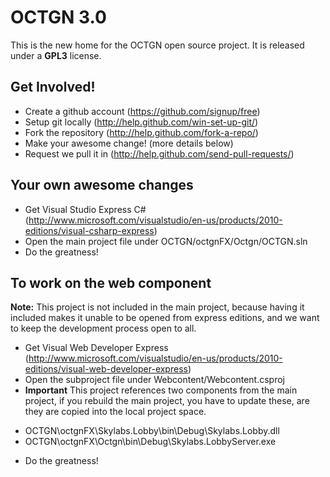 OCTGN 3.0
=================================================
This is the new home for the OCTGN open source project.  It is released under a **GPL3** license.


Get Involved! 
-------------------------------------------------
* Create a github account (https://github.com/signup/free)
* Setup git locally (http://help.github.com/win-set-up-git/)
* Fork the repository (http://help.github.com/fork-a-repo/)
* Make your awesome change! (more details below)
* Request we pull it in (http://help.github.com/send-pull-requests/)


Your own awesome changes
-------------------------------------------------
* Get Visual Studio Express C# (http://www.microsoft.com/visualstudio/en-us/products/2010-editions/visual-csharp-express)
* Open the main project file under OCTGN/octgnFX/Octgn/OCTGN.sln
* Do the greatness!


To work on the web component
-------------------------------------------------
**Note:** This project is not included in the main project, because having it included makes it unable to be opened from 
express editions, and we want to keep the development process open to all.
* Get Visual Web Developer Express (http://www.microsoft.com/visualstudio/en-us/products/2010-editions/visual-web-developer-express)
* Open the subproject file under Webcontent/Webcontent.csproj
* **Important** This project references two components from the main project, if you rebuild the main project, you have to 
  update these, are they are copied into the local project space.
- OCTGN\octgnFX\Skylabs.Lobby\bin\Debug\Skylabs.Lobby.dll
- OCTGN\octgnFX\Octgn\bin\Debug\Skylabs.LobbyServer.exe
* Do the greatness! 
